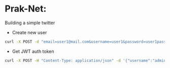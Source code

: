# Prak-Net:

Building a simple twitter

- Create new user
```bash
curl -X POST -d "email=user1@mail.com&username=user1&password=user1pass" http://localhost:8000/user/create/
```

- Get JWT auth token
```bash
curl -X POST -H "Content-Type: application/json" -d '{"username":"admin","password":"password123"}' http://localhost:8000/api-token-auth/
```
